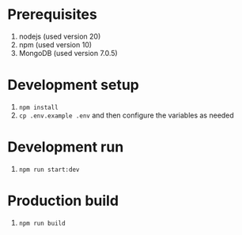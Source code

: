# Prerequisites
1. nodejs (used version 20)
1. npm (used version 10)
1. MongoDB (used version 7.0.5)

# Development setup

1. `npm install`
1. `cp .env.example .env` and then configure the variables as needed

# Development run
1. `npm run start:dev`

# Production build
1. `npm run build`

